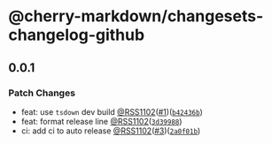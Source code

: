 # @cherry-markdown/changesets-changelog-github

## 0.0.1

### Patch Changes

- feat: use `tsdown` dev build [@RSS1102](https://github.com/RSS1102)([#1](https://github.com/cherry-markdown/changesets-changelog-github/pull/1))([`b42436b`](https://github.com/cherry-markdown/changesets-changelog-github/commit/b42436b0b5291e527d24a10e4cc2cf9c7a73f3d2))
- feat: format release line [@RSS1102](https://github.com/RSS1102)([`3d39988`](https://github.com/cherry-markdown/changesets-changelog-github/commit/3d399885f0a5609d97d1a398c73edbe66cf3fea0))
- ci: add ci to auto release [@RSS1102](https://github.com/RSS1102)([#3](https://github.com/cherry-markdown/changesets-changelog-github/pull/3))([`2a0f01b`](https://github.com/cherry-markdown/changesets-changelog-github/commit/2a0f01bc23bc30f5abad20c8af76446e7e6dc533))
